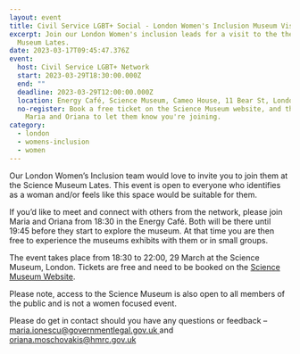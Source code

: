 ```yaml
---
layout: event
title: Civil Service LGBT+ Social - London Women's Inclusion Museum Visit
excerpt: Join our London Women's inclusion leads for a visit to the the Science
  Museum Lates.
date: 2023-03-17T09:45:47.376Z
event:
  host: Civil Service LGBT+ Network
  start: 2023-03-29T18:30:00.000Z
  end: ""
  deadline: 2023-03-29T12:00:00.000Z
  location: Energy Café, Science Museum, Cameo House, 11 Bear St, London WC2H
  no-register: Book a free ticket on the Science Museum website, and then email
    Maria and Oriana to let them know you're joining.
category:
  - london
  - womens-inclusion
  - women
---
```

Our London Women’s Inclusion team would love to invite you to join them at the Science Museum Lates. This event is open to everyone who identifies as a woman and/or feels like this space would be suitable for them.  

If you’d like to meet and connect with others from the network, please join Maria and Oriana from 18:30 in the Energy Café. Both will be there until 19:45 before they start to explore the museum. At that time you are then free to experience the museums exhibits with them or in small groups.

The event takes place from 18:30 to 22:00, 29 March at the Science Museum, London. Tickets are free and need to be booked on the [Science Museum Website](https://www.sciencemuseum.org.uk/see-and-do/lates). 

Please note, access to the Science Museum is also open to all members of the public and is not a women focused event.  

Please do get in contact should you have any questions or feedback – [maria.ionescu@governmentlegal.gov.uk ](maria.ionescu@governmentlegal.gov.uk)and [oriana.moschovakis@hmrc.gov.uk](oriana.moschovakis@hmrc.gov.uk)